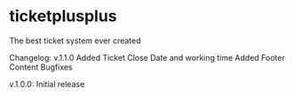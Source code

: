 # ticketplusplus
The best ticket system ever created

Changelog:
v.1.1.0
Added Ticket Close Date and working time
Added Footer Content
Bugfixes

v.1.0.0:
Initial release